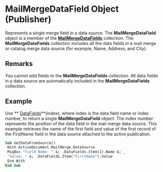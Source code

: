 
# MailMergeDataField Object (Publisher)

Represents a single merge field in a data source. The  **MailMergeDataField** object is a member of the **[MailMergeDataFields](44ae8a3c-b8a8-fc57-9d02-d71dcffc21ef.md)** collection. The  **MailMergeDataFields** collection includes all the data fields in a mail merge or catalog merge data source (for example, Name, Address, and City).


## Remarks

You cannot add fields to the  **MailMergeDataFields** collection. All data fields in a data source are automatically included in the **MailMergeDataFields** collection.


## Example

Use  ** [DataFields](820af882-d54c-a205-2925-e7110fc0c02b.md)**(index), where index is the data field name or index number, to return a single  **MailMergeDataField** object. The index number represents the position of the data field in the mail merge data source. This example retrieves the name of the first field and value of the first record of the FirstName field in the data source attached to the active publication.


```vb
Sub GetDataFromSource() 
 With ActiveDocument.MailMerge.DataSource 
 MsgBox "Field Name: " &; .DataFields.Item(1).Name &; _ 
 "Value: " &; .DataFields.Item("FirstName").Value 
 End With 
End Sub
```

